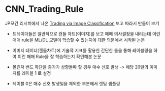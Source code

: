 # CNN_Trading_Rule
JP모건 리서치에서 나온 [Trading via Image Classification](https://arxiv.org/abs/1907.10046) 보고 따라서 만들어 보기

* 트레이더들은 일반적으로 캔들 차트(이미지)를 보고 매매 의사결정을 내리는데 이런 매매 rule을 ML/DL 모델이 학습할 수 있는지에 대한 의문에서 시작된 논문 

* 이미지 데이터(캔들차트)에 기술적 지표를 활용한 간단한 룰을 통해 레이블링을 하여 이런 매매 Rule을 잘 학습하는지 확인해본 논문

* 볼린저 밴드 하단을 종가가 상향돌파 할 경우 매수 신호 발생 -> 해당 20일의 이미지를 레이블 1 로 설정

* 레이블 0은 매수 신호 발생일을 제외한 부분에서 랜덤 샘플링